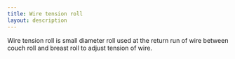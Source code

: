 ```yaml
---
title: Wire tension roll
layout: description
---
```


Wire tension roll is small diameter roll used at the return run of wire between couch roll and breast roll to adjust tension of wire.